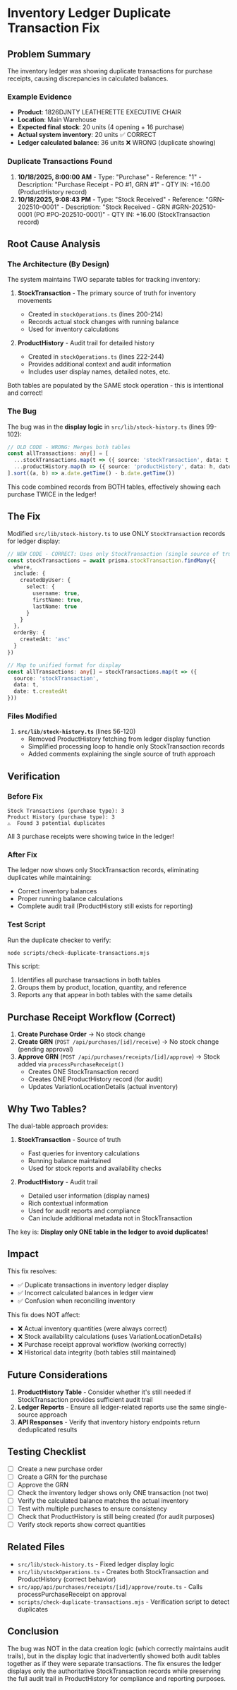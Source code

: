 # Inventory Ledger Duplicate Transaction Fix

## Problem Summary

The inventory ledger was showing duplicate transactions for purchase receipts, causing discrepancies in calculated balances.

### Example Evidence
- **Product**: 1826DJNTY LEATHERETTE EXECUTIVE CHAIR
- **Location**: Main Warehouse
- **Expected final stock**: 20 units (4 opening + 16 purchase)
- **Actual system inventory**: 20 units ✅ CORRECT
- **Ledger calculated balance**: 36 units ❌ WRONG (duplicate showing)

### Duplicate Transactions Found
1. **10/18/2025, 8:00:00 AM** - Type: "Purchase" - Reference: "1" - Description: "Purchase Receipt - PO #1, GRN #1" - QTY IN: +16.00 (ProductHistory record)
2. **10/18/2025, 9:08:43 PM** - Type: "Stock Received" - Reference: "GRN-202510-0001" - Description: "Stock Received - GRN #GRN-202510-0001 (PO #PO-202510-0001)" - QTY IN: +16.00 (StockTransaction record)

## Root Cause Analysis

### The Architecture (By Design)

The system maintains TWO separate tables for tracking inventory:

1. **StockTransaction** - The primary source of truth for inventory movements
   - Created in `stockOperations.ts` (lines 200-214)
   - Records actual stock changes with running balance
   - Used for inventory calculations

2. **ProductHistory** - Audit trail for detailed history
   - Created in `stockOperations.ts` (lines 222-244)
   - Provides additional context and audit information
   - Includes user display names, detailed notes, etc.

Both tables are populated by the SAME stock operation - this is intentional and correct!

### The Bug

The bug was in the **display logic** in `src/lib/stock-history.ts` (lines 99-102):

```typescript
// OLD CODE - WRONG: Merges both tables
const allTransactions: any[] = [
  ...stockTransactions.map(t => ({ source: 'stockTransaction', data: t, date: t.createdAt })),
  ...productHistory.map(h => ({ source: 'productHistory', data: h, date: h.transactionDate }))
].sort((a, b) => a.date.getTime() - b.date.getTime())
```

This code combined records from BOTH tables, effectively showing each purchase TWICE in the ledger!

## The Fix

Modified `src/lib/stock-history.ts` to use ONLY `StockTransaction` records for ledger display:

```typescript
// NEW CODE - CORRECT: Uses only StockTransaction (single source of truth)
const stockTransactions = await prisma.stockTransaction.findMany({
  where,
  include: {
    createdByUser: {
      select: {
        username: true,
        firstName: true,
        lastName: true
      }
    }
  },
  orderBy: {
    createdAt: 'asc'
  }
})

// Map to unified format for display
const allTransactions: any[] = stockTransactions.map(t => ({
  source: 'stockTransaction',
  data: t,
  date: t.createdAt
}))
```

### Files Modified

1. **`src/lib/stock-history.ts`** (lines 56-120)
   - Removed ProductHistory fetching from ledger display function
   - Simplified processing loop to handle only StockTransaction records
   - Added comments explaining the single source of truth approach

## Verification

### Before Fix
```
Stock Transactions (purchase type): 3
Product History (purchase type): 3
⚠️  Found 3 potential duplicates
```

All 3 purchase receipts were showing twice in the ledger!

### After Fix
The ledger now shows only StockTransaction records, eliminating duplicates while maintaining:
- Correct inventory balances
- Proper running balance calculations
- Complete audit trail (ProductHistory still exists for reporting)

### Test Script

Run the duplicate checker to verify:
```bash
node scripts/check-duplicate-transactions.mjs
```

This script:
1. Identifies all purchase transactions in both tables
2. Groups them by product, location, quantity, and reference
3. Reports any that appear in both tables with the same details

## Purchase Receipt Workflow (Correct)

1. **Create Purchase Order** → No stock change
2. **Create GRN** (`POST /api/purchases/[id]/receive`) → No stock change (pending approval)
3. **Approve GRN** (`POST /api/purchases/receipts/[id]/approve`) → Stock added via `processPurchaseReceipt()`
   - Creates ONE StockTransaction record
   - Creates ONE ProductHistory record (for audit)
   - Updates VariationLocationDetails (actual inventory)

## Why Two Tables?

The dual-table approach provides:

1. **StockTransaction** - Source of truth
   - Fast queries for inventory calculations
   - Running balance maintained
   - Used for stock reports and availability checks

2. **ProductHistory** - Audit trail
   - Detailed user information (display names)
   - Rich contextual information
   - Used for audit reports and compliance
   - Can include additional metadata not in StockTransaction

The key is: **Display only ONE table in the ledger to avoid duplicates!**

## Impact

This fix resolves:
- ✅ Duplicate transactions in inventory ledger display
- ✅ Incorrect calculated balances in ledger view
- ✅ Confusion when reconciling inventory

This fix does NOT affect:
- ❌ Actual inventory quantities (were always correct)
- ❌ Stock availability calculations (uses VariationLocationDetails)
- ❌ Purchase receipt approval workflow (working correctly)
- ❌ Historical data integrity (both tables still maintained)

## Future Considerations

1. **ProductHistory Table** - Consider whether it's still needed if StockTransaction provides sufficient audit trail
2. **Ledger Reports** - Ensure all ledger-related reports use the same single-source approach
3. **API Responses** - Verify that inventory history endpoints return deduplicated results

## Testing Checklist

- [ ] Create a new purchase order
- [ ] Create a GRN for the purchase
- [ ] Approve the GRN
- [ ] Check the inventory ledger shows only ONE transaction (not two)
- [ ] Verify the calculated balance matches the actual inventory
- [ ] Test with multiple purchases to ensure consistency
- [ ] Check that ProductHistory is still being created (for audit purposes)
- [ ] Verify stock reports show correct quantities

## Related Files

- `src/lib/stock-history.ts` - Fixed ledger display logic
- `src/lib/stockOperations.ts` - Creates both StockTransaction and ProductHistory (correct behavior)
- `src/app/api/purchases/receipts/[id]/approve/route.ts` - Calls processPurchaseReceipt on approval
- `scripts/check-duplicate-transactions.mjs` - Verification script to detect duplicates

## Conclusion

The bug was NOT in the data creation logic (which correctly maintains audit trails), but in the display logic that inadvertently showed both audit tables together as if they were separate transactions. The fix ensures the ledger displays only the authoritative StockTransaction records while preserving the full audit trail in ProductHistory for compliance and reporting purposes.
